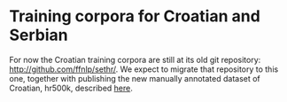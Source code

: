 # Training corpora for Croatian and Serbian

For now the Croatian training corpora are still at its old git repository: http://github.com/ffnlp/sethr/. We expect to migrate that repository to this one, together with publishing the new manually annotated dataset of Croatian, hr500k, described [here](http://www.lrec-conf.org/proceedings/lrec2016/summaries/340.html).
